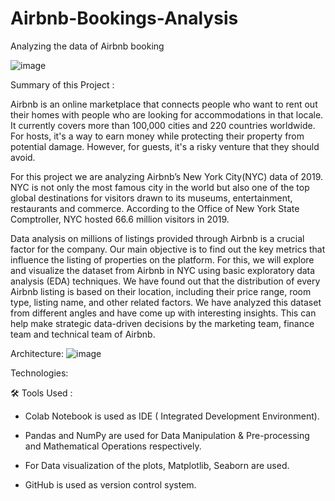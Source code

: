 # Airbnb-Bookings-Analysis
Analyzing the data of Airbnb booking

![image](https://user-images.githubusercontent.com/95517916/183069256-a53544eb-33b1-425a-85e5-1cbfeb18c2fa.png)

Summary of this Project :

Airbnb is an online marketplace that connects people who want to rent out their homes with people who are looking for accommodations in that locale. It currently covers more than 100,000 cities and 220 countries worldwide. For hosts, it's a way to earn money while protecting their property from potential damage. However, for guests, it's a risky venture that they should avoid.

For this project we are analyzing Airbnb’s New York City(NYC) data of 2019. NYC is not only the most famous city in the world but also one of the top global destinations for visitors drawn to its museums, entertainment, restaurants and commerce. According to the Office of New York State Comptroller, NYC hosted 66.6 million visitors in 2019.

Data analysis on millions of listings provided through Airbnb is a crucial factor for the company. Our main objective is to find out the key metrics that influence the listing of properties on the platform. For this, we will explore and visualize the dataset from Airbnb in NYC using basic exploratory data analysis (EDA) techniques. We have found out that the distribution of every Airbnb listing is based on their location, including their price range, room type, listing name, and other related factors. We have analyzed this dataset from different angles and have come up with interesting insights. This can help  make strategic data-driven decisions by the marketing team, finance team and technical team of Airbnb.



 
 






Architecture:
![image](https://user-images.githubusercontent.com/95517916/183069775-8deb75fb-4040-4823-b0af-ae149d556c1b.png)


Technologies:

🛠️ Tools Used :

* Colab Notebook is used as IDE ( Integrated Development Environment).

* Pandas and NumPy are used for Data Manipulation & Pre-processing and Mathematical Operations respectively.

* For Data visualization of the plots, Matplotlib, Seaborn are used.

* GitHub is used as version control system.
